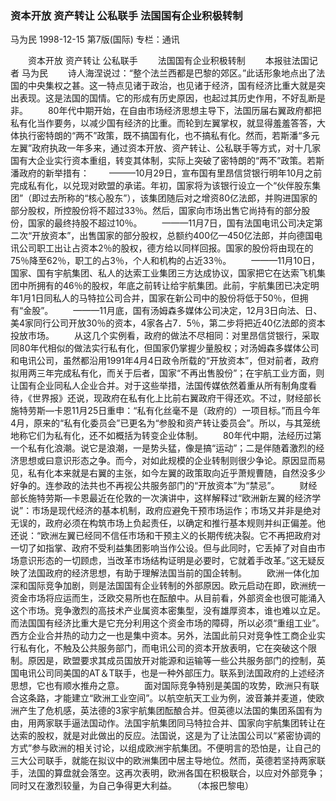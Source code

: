 ### 资本开放  资产转让  公私联手  法国国有企业积极转制
马为民
1998-12-15
第7版(国际)
专栏：通讯

　　资本开放  资产转让  公私联手
　　法国国有企业积极转制
　　本报驻法国记者  马为民
　　诗人海涅说过：“整个法兰西都是巴黎的郊区。”此话形象地点出了法国的中央集权之甚。这一特点见诸于政治，也见诸于经济，国有经济比重大就是突出表现。这是法国的国情。它的形成有历史原因，也起过其历史作用，不好乱断是非。
　　80年代中期开始，在自由市场经济思想主导下，法国历届右翼政府都把私有化当作要务，以减少国有经济的比重。而轮到左翼掌权，就显得羞羞答答，大体执行密特朗的“两不”政策，既不搞国有化，也不搞私有化。然而，若斯潘“多元左翼”政府执政一年多来，通过资本开放、资产转让、公私联手等方式，对十几家国有大企业实行资本重组，转变其体制，实际上突破了密特朗的“两不”政策。若斯潘政府的新举措有：
　　———10月29日，宣布国有里昂信贷银行明年10月之前完成私有化，以兑现对欧盟的承诺。年初，国家将为该银行设立一个“伙伴股东集团”（即过去所称的“核心股东”），该集团随后对之增资80亿法郎，并购进国家的部分股权，所控股份将不超过33％。然后，国家向市场出售它尚持有的部分股份，国家的最终持股不超过10％。
　　———11月7日，国有法国电讯公司决定第二次“开放资本”，出售国家的部分股权，总额约400亿—450亿法郎，并向德国电讯公司职工出让占资本2％的股权，德方给以同样回报。国家的股份将由现在的75％降至62％，职工的占3％，个人和机构的占近33％。
　　———11月10日，国家、国有宇航集团、私人的达索工业集团三方达成协议，国家把它在达索飞机集团中所拥有的46％的股权，年底之前转让给宇航集团。此前，宇航集团已决定明年1月1日同私人的马特拉公司合并，国家在新公司中的股份将低于50％，但拥有“金股”。
　　———11月底，国有汤姆森多媒体公司决定，12月3日向法、日、美4家同行公司开放30％的资本，4家各占7．5％，第二步将把近40亿法郎的资本投放市场。
　　从这几个实例看，政府的做法不尽相同：对里昂信贷银行，采取同80年代相似的做法实行私有化，但国家仍掌握少量股权；对汤姆森多媒体公司和电讯公司，虽然都沿用1991年4月4日政令所载的“开放资本”，但对前者，政府拟用两三年完成私有化，而关于后者，国家“不再出售股份”；在宇航工业方面，则让国有企业同私人企业合并。对于这些举措，法国传媒依然着重从所有制角度看待，《世界报》还说，现政府在私有化上比前右翼政府干得还欢。不过，财经部长施特劳斯—卡恩11月25日重申：“私有化丝毫不是（政府的）一项目标。”而且今年4月，原来的“私有化委员会”已更名为“参股和资产转让委员会”。所以，与其笼统地称它们为私有化，还不如概括为转变企业体制。
　　80年代中期，法经历过第一个私有化浪潮。说它是浪潮，一是势头猛，像是搞“运动”；二是伴随着激烈的经济思想或曰意识形态之争。而今，对如此规模的企业转制则很少争论。原因显而易见，私有化本来就是右翼的主张，如今左翼的政策取向近乎萧规曹随，自然没多少好争的。连参政的法共也不再视公共服务部门的“开放资本”为“禁忌”。
　　财经部长施特劳斯—卡恩最近在伦敦的一次演讲中，这样解释过“欧洲新左翼的经济学说”：市场是现代经济的基本机制，政府应避免干预市场运作；市场又并非是绝对无误的，政府必须在构筑市场上负起责任，以确定和推行基本规则并纠正偏差。他还说：“欧洲左翼已经同不信任市场和干预主义的长期传统决裂。它不再把政府对一切了如指掌、政府不受利益集团影响当作公设。但与此同时，它丢掉了对自由市场意识形态的一切顾虑，当改革市场结构证明是必要时，它就着手改革。”这无疑反映了法国政府的经济思想，有助于理解法国当前的国企转制。
　　欧洲一体化加深和国际竞争加剧，则是法国国有企业转制的外部原因。欧元启动在即，欧洲统一资金市场将应运而生，泛欧交易所也在酝酿中。从目前看，外部资金也很可能涌入这个市场。竞争激烈的高技术产业属资本密集型，没有雄厚资本，谁也难以立足。而法国国有经济比重大是它充分利用这个资金市场的障碍，所以必须“重组工业”。西方企业合并热的动力之一也是集中资本。另外，法国此前只对竞争性工商企业实行私有化，不触及公共服务部门，而电讯公司的资本开放表明，它在突破这个限制。原因是，欧盟要求其成员国放开对能源和运输等一些公共服务部门的控制，英国电讯公司同美国的AT＆T联手，也是一种外部压力。联系到法国政府的上述经济思想，它也有顺水推舟之意。
　　面对国际竞争特别是美国的攻势，欧洲只有联合这条路，才能建立“欧洲工业空间”。以航空航天工业为例，波音兼并麦道，使欧洲产生了危机感，英法德的3家宇航集团酝酿合并。但英德以法国的集团系国有为由，用两家联手逼法国动作。法国宇航集团同马特拉合并、国家向宇航集团转让在达索的股权，就是对此做出的反应。法国说，这是为了让法国公司以“紧密协调的方式”参与欧洲的相关讨论，以组成欧洲宇航集团。不便明言的恐怕是，让自己的三大公司联手，就能在拟议中的欧洲集团中居主导地位。然而，英德若坚持两家联手，法国的算盘就会落空。这再次表明，欧洲各国在积极联合，以应对外部竞争；同时又在激烈较量，为自己争得更大利益。
　　（本报巴黎电）

